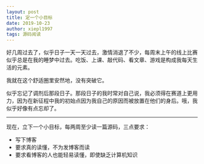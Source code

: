 ```yaml
---
layout: post
title: 定一个小目标
date: 2019-10-23
author: xiepl1997
tags: 源码阅读
---
```


好几周过去了，似乎日子一天一天过去，激情消退了不少，每周末上午的线上比赛似乎总是在我的睡梦中过去。吃饭、上课、敲代码、看文章、游戏是构成我每天生活的元素。  

我就在这个舒适圈里安然地，没有突破它。  

似乎忘记了调剂后那段日子。那段日子的我时常对自己说，我必须得在赛道上更用力，因为在新征程中我的初始点因为我自己的原因而被放置在他们的身后。哦，我似乎好像有点忘却了。  

***
现在，立下一个小目标，每两周至少读一篇源码，三点要求：
* 写下博客
* 要求真的读懂，不为发博客而读
* 要求看博客的人也能轻易读懂，即使缺乏计算机知识